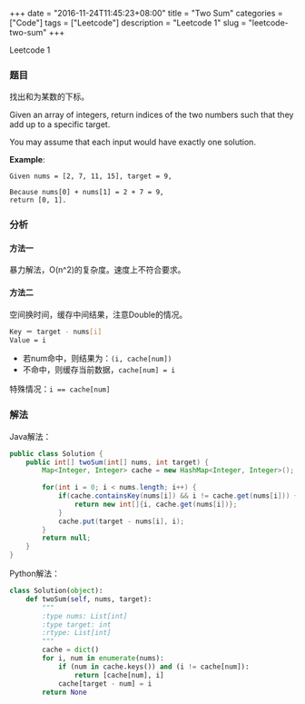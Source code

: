 +++
date = "2016-11-24T11:45:23+08:00"
title = "Two Sum"
categories = ["Code"]
tags = ["Leetcode"]
description = "Leetcode 1"
slug = "leetcode-two-sum"
+++


Leetcode 1

### 题目

找出和为某数的下标。

Given an array of integers, return indices of the two numbers such that they add up to a specific target.

You may assume that each input would have exactly one solution.

__Example__:

```
Given nums = [2, 7, 11, 15], target = 9,

Because nums[0] + nums[1] = 2 + 7 = 9,
return [0, 1].
```

### 分析

#### 方法一

暴力解法，O(n^2)的复杂度。速度上不符合要求。

#### 方法二

空间换时间，缓存中间结果，注意Double的情况。

```bash
Key ＝ target - nums[i]
Value = i
```

* 若num命中，则结果为：`(i, cache[num])`
* 不命中，则缓存当前数据，`cache[num] = i`

特殊情况：`i == cache[num]`

### 解法

Java解法：

```java
public class Solution {
    public int[] twoSum(int[] nums, int target) {
        Map<Integer, Integer> cache = new HashMap<Integer, Integer>();
        
        for(int i = 0; i < nums.length; i++) {
            if(cache.containsKey(nums[i]) && i != cache.get(nums[i])) {
                return new int[]{i, cache.get(nums[i])};
            }
            cache.put(target - nums[i], i);
        }
        return null;
    }
}
```

Python解法：

```python
class Solution(object):
    def twoSum(self, nums, target):
        """
        :type nums: List[int]
        :type target: int
        :rtype: List[int]
        """
        cache = dict()
        for i, num in enumerate(nums):
            if (num in cache.keys()) and (i != cache[num]):
                return [cache[num], i]
            cache[target - num] = i
        return None
```